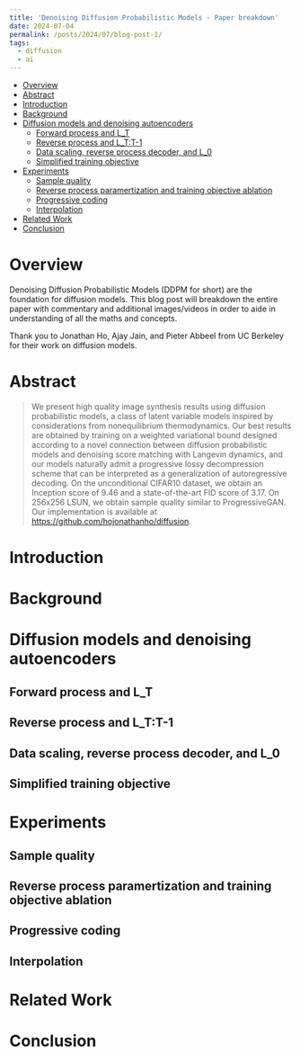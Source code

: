 ```yaml
---
title: 'Denoising Diffusion Probabilistic Models - Paper breakdown'
date: 2024-07-04
permalink: /posts/2024/07/blog-post-1/
tags:
  - diffusion
  - ai
---
```


- [Overview](#overview)
- [Abstract](#abstract)
- [Introduction](#introduction)
- [Background](#background)
- [Diffusion models and denoising autoencoders](#diffusion-models-and-denoising-autoencoders)
  - [Forward process and L\_T](#forward-process-and-l_t)
  - [Reverse process and L\_T:T-1](#reverse-process-and-l_tt-1)
  - [Data scaling, reverse process decoder, and L\_0](#data-scaling-reverse-process-decoder-and-l_0)
  - [Simplified training objective](#simplified-training-objective)
- [Experiments](#experiments)
  - [Sample quality](#sample-quality)
  - [Reverse process paramertization and training objective ablation](#reverse-process-paramertization-and-training-objective-ablation)
  - [Progressive coding](#progressive-coding)
  - [Interpolation](#interpolation)
- [Related Work](#related-work)
- [Conclusion](#conclusion)

# Overview

Denoising Diffusion Probabilistic Models (DDPM for short) are the foundation for diffusion models. This blog post will breakdown the entire paper with commentary and additional images/videos in order to aide in understanding of all the maths and concepts.

Thank you to Jonathan Ho, Ajay Jain, and Pieter Abbeel from UC Berkeley for their work on diffusion models.

# Abstract

> We present high quality image synthesis results using diffusion probabilistic models,
a class of latent variable models inspired by considerations from nonequilibrium
thermodynamics. Our best results are obtained by training on a weighted variational
bound designed according to a novel connection between diffusion probabilistic
models and denoising score matching with Langevin dynamics, and our models naturally admit a progressive lossy decompression scheme that can be interpreted as a
generalization of autoregressive decoding. On the unconditional CIFAR10 dataset,
we obtain an Inception score of 9.46 and a state-of-the-art FID score of 3.17. On
256x256 LSUN, we obtain sample quality similar to ProgressiveGAN. Our implementation is available at https://github.com/hojonathanho/diffusion.

# Introduction

# Background

# Diffusion models and denoising autoencoders

## Forward process and L_T  

## Reverse process and L_T:T-1

## Data scaling, reverse process decoder, and L_0

## Simplified training objective

# Experiments

## Sample quality

## Reverse process paramertization and training objective ablation

## Progressive coding

## Interpolation

# Related Work

# Conclusion